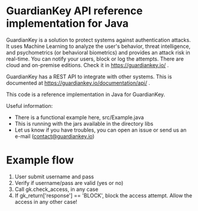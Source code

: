 # GuardianKey API reference implementation for Java

GuardianKey is a solution to protect systems against authentication attacks. It uses Machine Learning to analyze the user's behavior, threat intelligence, and psychometrics (or behavioral biometrics) and provides an attack risk in real-time. You can notify your users, block or log the attempts. There are cloud and on-premise editions. Check it in https://guardiankey.io/ . 

GuardianKey has a REST API to integrate with other systems. This is documented at https://guardiankey.io/documentation/api/ .

This code is a reference implementation in Java for GuardianKey.

Useful information:

- There is a functional example here, src/Example.java
- This is running with the jars available in the directory libs
- Let us know if you have troubles, you can open an issue or send us an e-mail (contact@guardiankey.io)

# Example flow

1. User submit username and pass
2. Verify if username/pass are valid (yes or no)
3. Call gk.check_access, in any case
4. If gk_return['response'] == 'BLOCK', block the access attempt.
   Allow the access in any other case!
